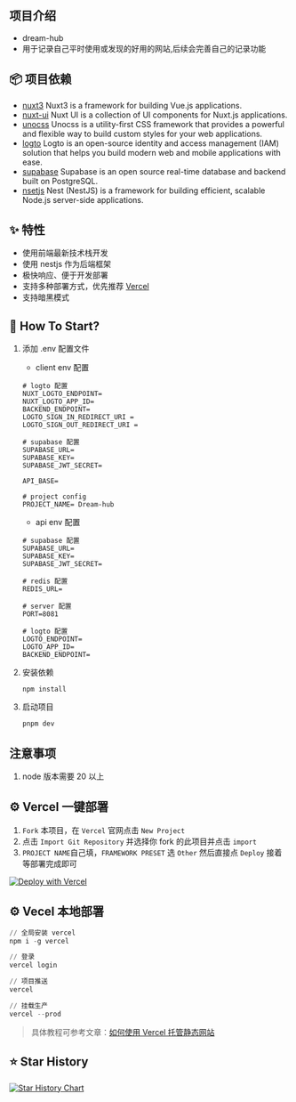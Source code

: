 ## 项目介绍

- dream-hub
- 用于记录自己平时使用或发现的好用的网站,后续会完善自己的记录功能

## 📦 项目依赖

- [nuxt3](https://nuxt.com/) Nuxt3 is a framework for building Vue.js applications.
- [nuxt-ui](https://github.com/nuxt/ui) Nuxt UI is a collection of UI components for Nuxt.js applications.
- [unocss](https://unocss.dev/) Unocss is a utility-first CSS framework that provides a powerful and flexible way to build custom styles for your web applications.
- [logto](https://logto.io/) Logto is an open-source identity and access management (IAM) solution that helps you build modern web and mobile applications with ease.
- [supabase](https://supabase.com/) Supabase is an open source real-time database and backend built on PostgreSQL.
- [nsetjs](https://nestjs.com/) Nest (NestJS) is a framework for building efficient, scalable Node.js server-side applications.

## ✨ 特性

- 使用前端最新技术栈开发
- 使用 nestjs 作为后端框架
- 极快响应、便于开发部署
- 支持多种部署方式，优先推荐 [Vercel](https://vercel.com/)
- 支持暗黑模式
  <!-- * 支持 `SSR` 渲染，利于 `SEO` 优化  -->
  <!-- * 目录结构清晰，轻量级，前后端一体 -->

## 🚀 How To Start?

<!-- The mentioned operations below are based on the root directory of the current project, please be attentive to ensure there are no errors! -->

1. 添加 .env 配置文件

   - client env 配置

   ```shell
   # logto 配置
   NUXT_LOGTO_ENDPOINT=
   NUXT_LOGTO_APP_ID=
   BACKEND_ENDPOINT=
   LOGTO_SIGN_IN_REDIRECT_URI =
   LOGTO_SIGN_OUT_REDIRECT_URI =

   # supabase 配置
   SUPABASE_URL=
   SUPABASE_KEY=
   SUPABASE_JWT_SECRET=

   API_BASE=

   # project config
   PROJECT_NAME= Dream-hub

   ```

   - api env 配置

   ```shell
   # supabase 配置
   SUPABASE_URL=
   SUPABASE_KEY=
   SUPABASE_JWT_SECRET=

   # redis 配置
   REDIS_URL=

   # server 配置
   PORT=8081

   # logto 配置
   LOGTO_ENDPOINT=
   LOGTO_APP_ID=
   BACKEND_ENDPOINT=

   ```

2. 安装依赖
   ```shell
   npm install
   ```
3. 启动项目
   ```shell
   pnpm dev
   ```

## 注意事项

1. node 版本需要 20 以上

## ⚙️ Vercel 一键部署

1. `Fork` 本项目，在 `Vercel` 官网点击 `New Project`
2. 点击 `Import Git Repository` 并选择你 fork 的此项目并点击 `import`
3. `PROJECT NAME`自己填，`FRAMEWORK PRESET` 选 `Other` 然后直接点 `Deploy` 接着等部署完成即可

[![Deploy with Vercel](https://vercel.com/button)](https://vercel.com/import/project?template=https://github.com/myltx/nav-monorepo)

## ⚙️ Vecel 本地部署

```powershell
// 全局安装 vercel
npm i -g vercel

// 登录
vercel login

// 项目推送
vercel

// 挂载生产
vercel --prod
```

> 具体教程可参考文章：[如何使用 Vercel 托管静态网站](https://baiwumm.com/p/5zzij7bt)

## ⭐ Star History

[![Star History Chart](https://api.star-history.com/svg?repos=myltx/dream-hub&type=Date)](https://star-history.com/#myltx/dream-hub&Date)
